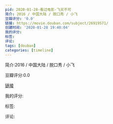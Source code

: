 ```yaml
---
pid: 2020-01-28-看过电影-飞买不可
简介: 2016 / 中国大陆 / 脱口秀 / 小飞
豆瓣评分: '0.0'
链接: https://movie.douban.com/subject/26919571/
创建时间: '2020-01-28 19:40:04'
我的评分:
标签:
评论:
tags: [douban]
categories: [timeline]
---
```

简介:2016 / 中国大陆 / 脱口秀 / 小飞

豆瓣评分:0.0

[链接](https://movie.douban.com/subject/26919571/)

我的评分:

标签:

评论:

